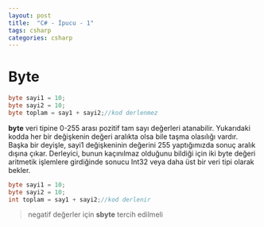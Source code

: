 ```yaml
---
layout: post
title:  "C# - İpucu - 1"
tags: csharp
categories: csharp
---
```

# Byte
```csharp
byte sayi1 = 10;
byte sayi2 = 10;
byte toplam = say1 + sayi2;//kod derlenmez
```
**byte** veri tipine 0-255 arası pozitif tam sayı değerleri atanabilir. Yukarıdaki kodda her bir değişkenin değeri aralıkta olsa bile taşma olasılığı vardır. Başka bir deyişle, sayi1 değişkeninin değerini 255 yaptığımızda sonuç aralık dışına çıkar. Derleyici, bunun kaçınılmaz olduğunu bildiği için iki byte değeri aritmetik işlemlere girdiğinde sonucu Int32 veya daha üst bir veri tipi olarak bekler.
```csharp
byte sayi1 = 10;
byte sayi2 = 10;
int toplam = say1 + sayi2;//kod derlenir
```
> negatif değerler için **sbyte** tercih edilmeli